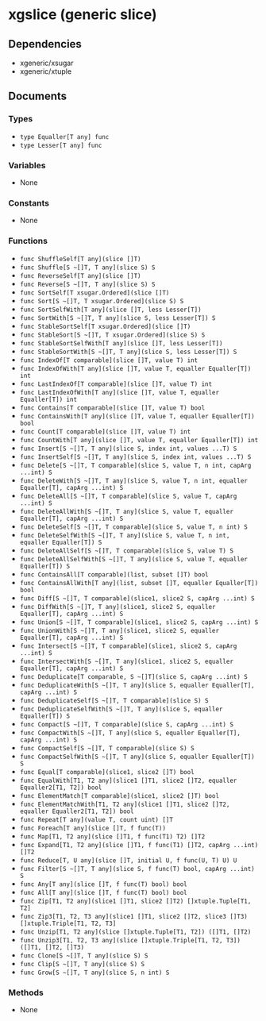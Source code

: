 # xgslice (generic slice)

## Dependencies

+ xgeneric/xsugar
+ xgeneric/xtuple

## Documents

### Types

+ `type Equaller[T any] func`
+ `type Lesser[T any] func`

### Variables

+ None

### Constants

+ None

### Functions

+ `func ShuffleSelf[T any](slice []T)`
+ `func Shuffle[S ~[]T, T any](slice S) S`
+ `func ReverseSelf[T any](slice []T)`
+ `func Reverse[S ~[]T, T any](slice S) S`
+ `func SortSelf[T xsugar.Ordered](slice []T)`
+ `func Sort[S ~[]T, T xsugar.Ordered](slice S) S`
+ `func SortSelfWith[T any](slice []T, less Lesser[T])`
+ `func SortWith[S ~[]T, T any](slice S, less Lesser[T]) S`
+ `func StableSortSelf[T xsugar.Ordered](slice []T)`
+ `func StableSort[S ~[]T, T xsugar.Ordered](slice S) S`
+ `func StableSortSelfWith[T any](slice []T, less Lesser[T])`
+ `func StableSortWith[S ~[]T, T any](slice S, less Lesser[T]) S`
+ `func IndexOf[T comparable](slice []T, value T) int`
+ `func IndexOfWith[T any](slice []T, value T, equaller Equaller[T]) int`
+ `func LastIndexOf[T comparable](slice []T, value T) int`
+ `func LastIndexOfWith[T any](slice []T, value T, equaller Equaller[T]) int`
+ `func Contains[T comparable](slice []T, value T) bool`
+ `func ContainsWith[T any](slice []T, value T, equaller Equaller[T]) bool`
+ `func Count[T comparable](slice []T, value T) int`
+ `func CountWith[T any](slice []T, value T, equaller Equaller[T]) int`
+ `func Insert[S ~[]T, T any](slice S, index int, values ...T) S`
+ `func InsertSelf[S ~[]T, T any](slice S, index int, values ...T) S`
+ `func Delete[S ~[]T, T comparable](slice S, value T, n int, capArg ...int) S`
+ `func DeleteWith[S ~[]T, T any](slice S, value T, n int, equaller Equaller[T], capArg ...int) S`
+ `func DeleteAll[S ~[]T, T comparable](slice S, value T, capArg ...int) S`
+ `func DeleteAllWith[S ~[]T, T any](slice S, value T, equaller Equaller[T], capArg ...int) S`
+ `func DeleteSelf[S ~[]T, T comparable](slice S, value T, n int) S`
+ `func DeleteSelfWith[S ~[]T, T any](slice S, value T, n int, equaller Equaller[T]) S`
+ `func DeleteAllSelf[S ~[]T, T comparable](slice S, value T) S`
+ `func DeleteAllSelfWith[S ~[]T, T any](slice S, value T, equaller Equaller[T]) S`
+ `func ContainsAll[T comparable](list, subset []T) bool`
+ `func ContainsAllWith[T any](list, subset []T, equaller Equaller[T]) bool`
+ `func Diff[S ~[]T, T comparable](slice1, slice2 S, capArg ...int) S`
+ `func DiffWith[S ~[]T, T any](slice1, slice2 S, equaller Equaller[T], capArg ...int) S`
+ `func Union[S ~[]T, T comparable](slice1, slice2 S, capArg ...int) S`
+ `func UnionWith[S ~[]T, T any](slice1, slice2 S, equaller Equaller[T], capArg ...int) S`
+ `func Intersect[S ~[]T, T comparable](slice1, slice2 S, capArg ...int) S`
+ `func IntersectWith[S ~[]T, T any](slice1, slice2 S, equaller Equaller[T], capArg ...int) S`
+ `func Deduplicate[T comparable, S ~[]T](slice S, capArg ...int) S`
+ `func DeduplicateWith[S ~[]T, T any](slice S, equaller Equaller[T], capArg ...int) S`
+ `func DeduplicateSelf[S ~[]T, T comparable](slice S) S`
+ `func DeduplicateSelfWith[S ~[]T, T any](slice S, equaller Equaller[T]) S`
+ `func Compact[S ~[]T, T comparable](slice S, capArg ...int) S`
+ `func CompactWith[S ~[]T, T any](slice S, equaller Equaller[T], capArg ...int) S`
+ `func CompactSelf[S ~[]T, T comparable](slice S) S`
+ `func CompactSelfWith[S ~[]T, T any](slice S, equaller Equaller[T]) S`
+ `func Equal[T comparable](slice1, slice2 []T) bool`
+ `func EqualWith[T1, T2 any](slice1 []T1, slice2 []T2, equaller Equaller2[T1, T2]) bool`
+ `func ElementMatch[T comparable](slice1, slice2 []T) bool`
+ `func ElementMatchWith[T1, T2 any](slice1 []T1, slice2 []T2, equaller Equaller2[T1, T2]) bool`
+ `func Repeat[T any](value T, count uint) []T`
+ `func Foreach[T any](slice []T, f func(T))`
+ `func Map[T1, T2 any](slice []T1, f func(T1) T2) []T2`
+ `func Expand[T1, T2 any](slice []T1, f func(T1) []T2, capArg ...int) []T2`
+ `func Reduce[T, U any](slice []T, initial U, f func(U, T) U) U`
+ `func Filter[S ~[]T, T any](slice S, f func(T) bool, capArg ...int) S`
+ `func Any[T any](slice []T, f func(T) bool) bool`
+ `func All[T any](slice []T, f func(T) bool) bool`
+ `func Zip[T1, T2 any](slice1 []T1, slice2 []T2) []xtuple.Tuple[T1, T2]`
+ `func Zip3[T1, T2, T3 any](slice1 []T1, slice2 []T2, slice3 []T3) []xtuple.Triple[T1, T2, T3]`
+ `func Unzip[T1, T2 any](slice []xtuple.Tuple[T1, T2]) ([]T1, []T2)`
+ `func Unzip3[T1, T2, T3 any](slice []xtuple.Triple[T1, T2, T3]) ([]T1, []T2, []T3)`
+ `func Clone[S ~[]T, T any](slice S) S`
+ `func Clip[S ~[]T, T any](slice S) S`
+ `func Grow[S ~[]T, T any](slice S, n int) S`

### Methods

+ None
